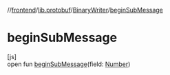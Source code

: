 //[frontend](../../../index.md)/[lib.protobuf](../index.md)/[BinaryWriter](index.md)/[beginSubMessage](begin-sub-message.md)

# beginSubMessage

[js]\
open fun [beginSubMessage](begin-sub-message.md)(field: [Number](https://kotlinlang.org/api/latest/jvm/stdlib/kotlin/-number/index.html))
